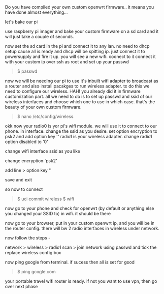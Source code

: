 Do you have compiled your own custom openwrt firmware.. it means you have done almost everything... 

let's bake our pi

use raspberry pi imager and bake your custom firmware on a sd card and it will just take a couple of seconds.

now set the sd card in the pi and connect it to any lan. no need to dhcp setup cause all is ready and dhcp will be spitting ip. 
just connect it to powersupply and fire it up. you will see a new wifi. coonect to it 
connect it with your custom ip over ssh as root and set up your passwd

>$ passwd

now we will be needing our pi to use it's inbuilt wifi adapter to broadcast as a router and also install pacakges to run wireless adapter. to do this we need to configure our wireless. HAH! you already did it in firmware customization part. all we need to do is to set up passwd and ssid of our wireless interfaces and choose which one to use in which case.
that's the beauty of your own custom firmware. 

>$ nano /etc/config/wireless

okk now your radio0 is yor pi's wifi module. we will use it to connect to our phone. in interface. change the ssid as you desire. set option encryption to psk2 and add option key '<your passwd>' radio1 is your wireless adapter.
change radio1 option disabled to '0'

change wifi interface ssid as you like

change encryption 'psk2'

add line > option key '<passwd>'

save and exit 

so now to connect 

>$ uci commit wireless
>$ wifi

now go to your phone and check for openwrt (by default or anything else you changed your SSID to) in wifi. 
it should be there

now go to your browser, put in your custom openwrt ip, and you will be in the router config. there will bw 2 radio interfaces in wireless under network.

now follow the steps -

network > wireless > radio1 scan > join network using passwd and tick the replace wireless config box

now ping google from terminal. if sucess then all is set for good

>$ ping google.com


your portable travel wifi router is ready. if not you want to use vpn, then go over next phase


